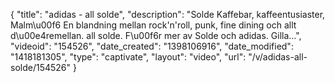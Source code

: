 {
    "title": "adidas - all solde",
    "description": "Solde Kaffebar, kaffeentusiaster, Malm\u00f6 En blandning mellan rock'n'roll, punk, fine dining och allt d\u00e4remellan. all solde. F\u00f6r mer av Solde och adidas. Gilla...",
    "videoid": "154526",
    "date_created": "1398106916",
    "date_modified": "1418181305",
    "type": "captivate",
    "layout": "video",
    "url": "\/v\/adidas-all-solde\/154526"
}